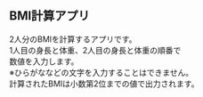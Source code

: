 **BMI計算アプリ**
---
2人分のBMIを計算するアプリです。  
1人目の身長と体重、2人目の身長と体重の順番で  
数値を入力します。  
※ひらがななどの文字を入力することはできません。  
計算されたBMIは小数第2位までの値で出力されます。  
